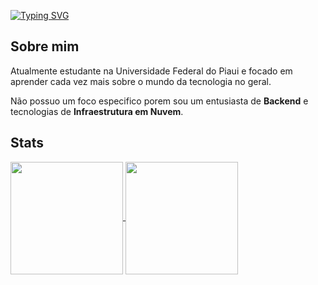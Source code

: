 [![Typing SVG](https://readme-typing-svg.demolab.com/?size=40&center=true&vCenter=true&width=1000&color=e3ee15&lines=Olá,+me+chamo+Artur+Vincius.;Seja+Bem-Vindo!!+:%29)](https://git.io/typing-svg)
## Sobre mim
Atualmente estudante na Universidade Federal do Piaui e focado em aprender cada vez mais sobre o mundo da tecnologia no geral.

Não possuo um foco especifico porem sou um entusiasta de **Backend** e tecnologias de **Infraestrutura em Nuvem**.


## Stats
<a href="https://github.com/focarica">
<img height="180" align="center" src="https://github-readme-stats-ten-gamma-78.vercel.app/api?username=focarica&show_icons=true&theme=highcontrast&hide_border=True&include_all_commits=true&count_private=true">
</a>

<a href="https://github.com/focarica">
<img height="180" align="center" src="https://github-readme-stats-ten-gamma-78.vercel.app/api/top-langs/?username=focarica&theme=highcontrast&hide_border=True&layout=compact&count_private=true&size_weight=0.5&count_weight=0.5"/>
</a>
